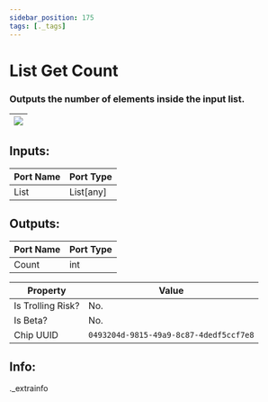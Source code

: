 ```yaml
---
sidebar_position: 175
tags: [._tags]
---
```


# List Get Count


### Outputs the number of elements inside the input list.

| ![](https://images-ext-2.discordapp.net/external/MPmIaQzlEPmgGWlgi-WxBBXt0Bjv_zWPkg1y1f_sy3s/https/www.recroomcircuits.com/image/circuit/absolute-value?width=206&height=108) |
|-----|

## Inputs:
| Port Name | Port Type |
|-----------|-----------|
| List | List[any] |

## Outputs:
| Port Name | Port Type |
|-----------|-----------|
| Count | int | 

| Property  | Value |
|-------------------|-----------|
| Is Trolling Risk? | No. |
| Is Beta? | No. |
| Chip UUID | `0493204d-9815-49a9-8c87-4dedf5ccf7e8` |

## Info:
._extrainfo